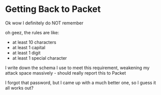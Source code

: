 # Getting Back to Packet

Ok wow I definitely do NOT remember

oh geez, the rules are like:

- at least 10 characters
- at least 1 capital
- at least 1 digit
- at least 1 special character

I write down the schema I use to meet this requirement, weakening my attack space massively - should really report this to Packet

I forgot that password, but I came up with a much better one, so I guess it all works out?
